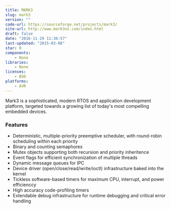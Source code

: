 ```yaml
---
title: MARK3
slug: mark3
version: ""
code-url: https://sourceforge.net/projects/mark3/
site-url: http://www.mark3os.com/index.html
draft: false
date: "2016-11-29 11:36:57"
last-updated: "2015-03-08"
star: 0
components:
    - None
libraries:
    - None
licenses:
    - BSD
platforms:
    - AVR
---
```

Mark3 is a sophisticated, modern RTOS and application development platform, targeted towards a growing list of today's most compelling embedded devices.

<!--more-->

### Features

- Deterministic, multiple-priority preemptive scheduler, with round-robin scheduling within each priority
- Binary and counting semaphores
- Mutex objects supporting both recursion and priority inheritence
- Event flags for efficient synchronization of multiple threads
- Dynamic message queues for IPC
- Device driver (open/close/read/write/ioctl) infrastructure baked into the kernel
- Tickless software-based timers for maximum CPU, interrupt, and power efficienccy
- High accuracy code-profiling timers
- Extendable debug infrastructure for runtime debugging and critical error handling

<!--github-projects-->
